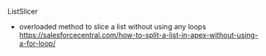 ListSlicer
- overloaded method to slice a list without using any loops
https://salesforcecentral.com/how-to-split-a-list-in-apex-without-using-a-for-loop/
